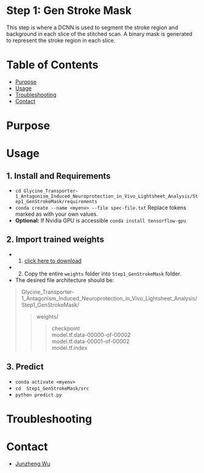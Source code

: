 # Step 1: Gen Stroke Mask

This step is where a DCNN is used to segment the stroke region and background in each slice of the stitched scan. A binary mask is generated to represent the stroke region in each slice.

# Table of Contents
* [Purpose](#purpose)
* [Usage](#usage)
* [Troubleshooting](#troulbeshooting)
* [Contact](#contact)

# Purpose

# Usage

## 1. Install and Requirements
* `cd Glycine_Transporter-1_Antagonism_Induced_Neuroprotection_in_Vivo_Lightsheet_Analysis/Step1_GenStrokeMask/requirements`
* `conda create --name <myenv> --file spec-file.txt` Replace tokens marked as <token> with your own values.
* **Optional:** If Nvidia GPU is accessible  `conda install tensorflow-gpu`

## 2. Import trained weights
* 1. [click here to download](https://drive.google.com/drive/folders/1vak_PFfdLiy1uARrOCWuWO95iVOY5TNX?usp=sharing)
* 2. Copy the entire `weights` folder into `Step1_GenStrokeMask` folder.
* The desired file architecture should be:
> Glycine_Transporter-1_Antagonism_Induced_Neuroprotection_in_Vivo_Lightsheet_Analysis/Step1_GenStrokeMask/  
>> weights/  
>>> checkpoint  
>>> model.tf.data-00000-of-00002  
>>> model.tf.data-00001-of-00002  
>>> model.tf.index  

## 3. Predict
* `conda activate <myenv>`
* `cd  Step1_GenStrokeMask/src`
* `python predict.py`

# Troubleshooting

# Contact
* [Junzheng Wu](alchemistWu0521@gmail.com)
